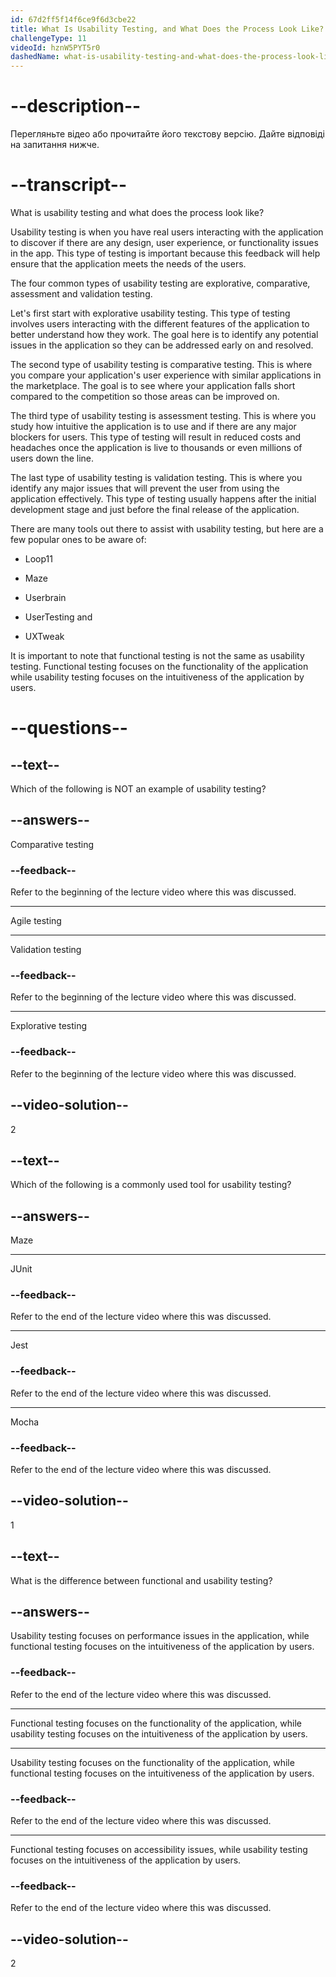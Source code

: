 ```yaml
---
id: 67d2ff5f14f6ce9f6d3cbe22
title: What Is Usability Testing, and What Does the Process Look Like?
challengeType: 11
videoId: hznW5PYT5r0
dashedName: what-is-usability-testing-and-what-does-the-process-look-like
---
```


# --description--

Перегляньте відео або прочитайте його текстову версію. Дайте відповіді на запитання нижче.

# --transcript--

What is usability testing and what does the process look like?

Usability testing is when you have real users interacting with the application to discover if there are any design, user experience, or functionality issues in the app. This type of testing is important because this feedback will help ensure that the application meets the needs of the users.

The four common types of usability testing are explorative, comparative, assessment and validation testing.

Let's first start with explorative usability testing. This type of testing involves users interacting with the different features of the application to better understand how they work. The goal here is to identify any potential issues in the application so they can be addressed early on and resolved.

The second type of usability testing is comparative testing. This is where you compare your application's user experience with similar applications in the marketplace. The goal is to see where your application falls short compared to the competition so those areas can be improved on.

The third type of usability testing is assessment testing. This is where you study how intuitive the application is to use and if there are any major blockers for users. This type of testing will result in reduced costs and headaches once the application is live to thousands or even millions of users down the line.

The last type of usability testing is validation testing. This is where you identify any major issues that will prevent the user from using the application effectively. This type of testing usually happens after the initial development stage and just before the final release of the application.

There are many tools out there to assist with usability testing, but here are a few popular ones to be aware of:

- Loop11

- Maze

- Userbrain

- UserTesting and

- UXTweak

It is important to note that functional testing is not the same as usability testing. Functional testing focuses on the functionality of the application while usability testing focuses on the intuitiveness of the application by users.

# --questions--

## --text--

Which of the following is NOT an example of usability testing?

## --answers--

Comparative testing

### --feedback--

Refer to the beginning of the lecture video where this was discussed.

---

Agile testing

---

Validation testing

### --feedback--

Refer to the beginning of the lecture video where this was discussed.

---

Explorative testing

### --feedback--

Refer to the beginning of the lecture video where this was discussed.

## --video-solution--

2

## --text--

Which of the following is a commonly used tool for usability testing?

## --answers--

Maze

---

JUnit

### --feedback--

Refer to the end of the lecture video where this was discussed.

---

Jest

### --feedback--

Refer to the end of the lecture video where this was discussed.

---

Mocha

### --feedback--

Refer to the end of the lecture video where this was discussed.

## --video-solution--

1

## --text--

What is the difference between functional and usability testing?

## --answers--

Usability testing focuses on performance issues in the application, while functional testing focuses on the intuitiveness of the application by users.

### --feedback--

Refer to the end of the lecture video where this was discussed.

---

Functional testing focuses on the functionality of the application, while usability testing focuses on the intuitiveness of the application by users.

---

Usability testing focuses on the functionality of the application, while functional testing focuses on the intuitiveness of the application by users.

### --feedback--

Refer to the end of the lecture video where this was discussed.

---

Functional testing focuses on accessibility issues, while usability testing focuses on the intuitiveness of the application by users.

### --feedback--

Refer to the end of the lecture video where this was discussed.

## --video-solution--

2
